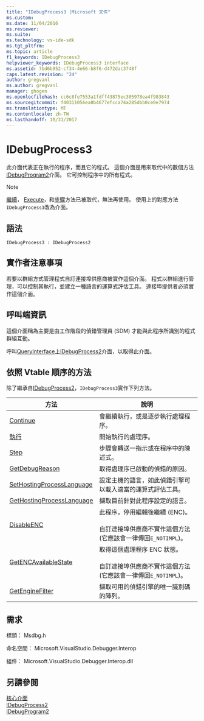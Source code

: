 ```yaml
---
title: "IDebugProcess3 |Microsoft 文件"
ms.custom: 
ms.date: 11/04/2016
ms.reviewer: 
ms.suite: 
ms.technology: vs-ide-sdk
ms.tgt_pltfrm: 
ms.topic: article
f1_keywords: IDebugProcess3
helpviewer_keywords: IDebugProcess3 interface
ms.assetid: 7bd6b952-cf34-4e66-b8f6-d472dac3748f
caps.latest.revision: "24"
author: gregvanl
ms.author: gregvanl
manager: ghogen
ms.openlocfilehash: cc6c8fe7553a1fdff43875ec305978ea4f983843
ms.sourcegitcommit: f40311056ea0b4677efcca74a285dbb0ce0e7974
ms.translationtype: MT
ms.contentlocale: zh-TW
ms.lasthandoff: 10/31/2017
---
```

# <a name="idebugprocess3"></a>IDebugProcess3
此介面代表正在執行的程序，而且它的程式。 這個介面是用來取代中的數個方法[IDebugProgram2](../../../extensibility/debugger/reference/idebugprogram2.md)介面。 它可控制程序中的所有程式。  
  
> [!NOTE]
>  [繼續](../../../extensibility/debugger/reference/idebugprogram2-continue.md)， [Execute](../../../extensibility/debugger/reference/idebugprogram2-execute.md)，和[步驟](../../../extensibility/debugger/reference/idebugprogram2-step.md)方法已被取代，無法再使用。 使用上的對應方法`IDebugProcess3`改為介面。  
  
## <a name="syntax"></a>語法  
  
```  
IDebugProcess3 : IDebugProcess2  
```  
  
## <a name="notes-for-implementers"></a>實作者注意事項  
 若要以群組方式管理程式自訂連接埠供應商被實作這個介面。 程式以群組進行管理，可以控制其執行，並建立一種語言的運算式評估工具。 連接埠提供者必須實作這個介面。  
  
## <a name="notes-for-callers"></a>呼叫端資訊  
 這個介面稱為主要是由工作階段的偵錯管理員 (SDM) 才能與此程序所識別的程式群組互動。  
  
 呼叫[QueryInterface](/cpp/atl/queryinterface)上[IDebugProcess2](../../../extensibility/debugger/reference/idebugprocess2.md)介面，以取得此介面。  
  
## <a name="methods-in-vtable-order"></a>依照 Vtable 順序的方法  
 除了繼承自[IDebugProcess2](../../../extensibility/debugger/reference/idebugprocess2.md)，`IDebugProcess3`實作下列方法。  
  
|方法|說明|  
|------------|-----------------|  
|[Continue](../../../extensibility/debugger/reference/idebugprocess3-continue.md)|會繼續執行，或是逐步執行處理程序。|  
|[執行](../../../extensibility/debugger/reference/idebugprocess3-execute.md)|開始執行的處理序。|  
|[Step](../../../extensibility/debugger/reference/idebugprocess3-step.md)|步驟會轉送一指示或在程序中的陳述式。|  
|[GetDebugReason](../../../extensibility/debugger/reference/idebugprocess3-getdebugreason.md)|取得處理序已啟動的偵錯的原因。|  
|[SetHostingProcessLanguage](../../../extensibility/debugger/reference/idebugprocess3-sethostingprocesslanguage.md)|設定主機的語言，如此偵錯引擎可以載入適當的運算式評估工具。|  
|[GetHostingProcessLanguage](../../../extensibility/debugger/reference/idebugprocess3-gethostingprocesslanguage.md)|擷取目前針對此程序設定的語言。|  
|[DisableENC](../../../extensibility/debugger/reference/idebugprocess3-disableenc.md)|此程序，停用編輯後繼續 (ENC)。<br /><br /> 自訂連接埠供應商不實作這個方法 (它應該會一律傳回`E_NOTIMPL`)。|  
|[GetENCAvailableState](../../../extensibility/debugger/reference/idebugprocess3-getencavailablestate.md)|取得這個處理程序 ENC 狀態。<br /><br /> 自訂連接埠供應商不實作這個方法 (它應該會一律傳回`E_NOTIMPL`)。|  
|[GetEngineFilter](../../../extensibility/debugger/reference/idebugprocess3-getenginefilter.md)|擷取可用的偵錯引擎的唯一識別碼的陣列。|  
  
## <a name="requirements"></a>需求  
 標頭： Msdbg.h  
  
 命名空間： Microsoft.VisualStudio.Debugger.Interop  
  
 組件： Microsoft.VisualStudio.Debugger.Interop.dll  
  
## <a name="see-also"></a>另請參閱  
 [核心介面](../../../extensibility/debugger/reference/core-interfaces.md)   
 [IDebugProcess2](../../../extensibility/debugger/reference/idebugprocess2.md)   
 [IDebugProgram2](../../../extensibility/debugger/reference/idebugprogram2.md)